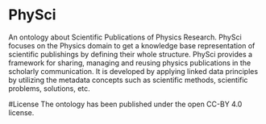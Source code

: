 # PhySci
An ontology about Scientific Publications of Physics Research.
PhySci focuses on the Physics domain to get a knowledge base representation of scientific publishings by defining their whole structure.
PhySci provides a framework for sharing, managing and reusing physics publications in the scholarly communication.
It is developed by applying linked data principles by utilizing the metadata concepts such as scientific methods, scientific problems, solutions, etc.


#License
The ontology has been published under the open CC-BY 4.0 license.
